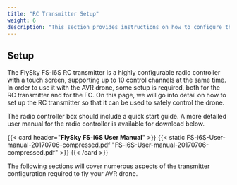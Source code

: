 ```yaml
---
title: "RC Transmitter Setup"
weight: 6
description: "This section provides instructions on how to configure the FlySky FS-i6S RC transmitter that is included in the AVR drone kit."
---
```


## Setup

The FlySky FS-i6S RC transmitter is a highly configurable radio controller with a
touch screen, supporting up to 10 control channels at the same time.
In order to use it with the AVR drone, some setup is required, both for the
RC transmitter and for the FC. On this page, we will go into detail on how to
set up the RC transmitter so that it can be used to safely control the drone.

The radio controller box should include a quick start guide. A
more detailed user manual for the radio controller is available for download below.

{{< card header="**FlySky FS-i6S User Manual**" >}}
{{< static FS-i6S-User-manual-20170706-compressed.pdf "FS-i6S-User-manual-20170706-compressed.pdf" >}}
{{< /card >}}

The following sections will cover numerous aspects of the transmitter configuration
required to fly your AVR drone.
